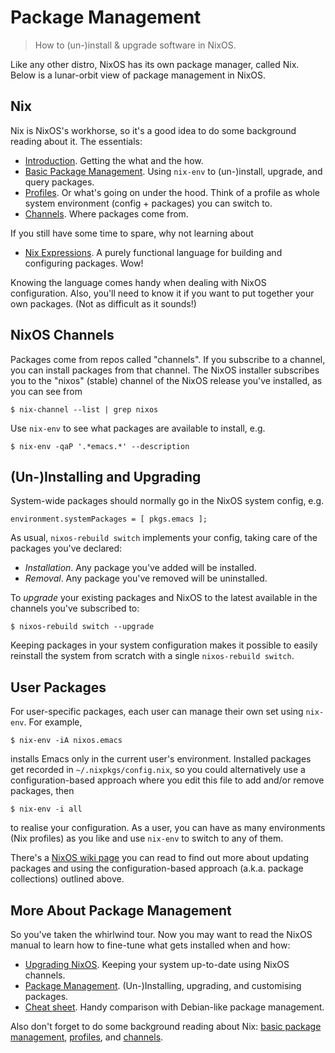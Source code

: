 Package Management
==================
> How to (un-)install & upgrade software in NixOS.

Like any other distro, NixOS has its own package manager, called Nix.
Below is a lunar-orbit view of package management in NixOS.


Nix
---
Nix is NixOS's workhorse, so it's a good idea to do some background
reading about it. The essentials:

* [Introduction][nix-man-intro]. Getting the what and the how.
* [Basic Package Management][nix-man-pkg-mgmt]. Using `nix-env` to 
(un-)install, upgrade, and query packages.
* [Profiles][nix-man-profiles]. Or what's going on under the hood.
Think of a profile as whole system environment (config + packages) you
can switch to.
* [Channels][nix-man-channels]. Where packages come from.

If you still have some time to spare, why not learning about

* [Nix Expressions][nix-man-expr]. A purely functional language for
building and configuring packages. Wow!

Knowing the language comes handy when dealing with NixOS configuration.
Also, you'll need to know it if you want to put together your own packages.
(Not as difficult as it sounds!)


NixOS Channels
--------------
Packages come from repos called "channels". If you subscribe to a channel,
you can install packages from that channel. The NixOS installer subscribes
you to the "nixos" (stable) channel of the NixOS release you've installed,
as you can see from

    $ nix-channel --list | grep nixos

Use `nix-env` to see what packages are available to install, e.g.

    $ nix-env -qaP '.*emacs.*' --description


(Un-)Installing and Upgrading
-----------------------------
System-wide packages should normally go in the NixOS system config, e.g.

    environment.systemPackages = [ pkgs.emacs ];

As usual, `nixos-rebuild switch` implements your config, taking care of
the packages you've declared:

* *Installation*. Any package you've added will be installed.
* *Removal*. Any package you've removed will be uninstalled.

To *upgrade* your existing packages and NixOS to the latest available in
the channels you've subscribed to:

    $ nixos-rebuild switch --upgrade

Keeping packages in your system configuration makes it possible to easily
reinstall the system from scratch with a single `nixos-rebuild switch`.


User Packages
-------------
For user-specific packages, each user can manage their own set using
`nix-env`. For example,

    $ nix-env -iA nixos.emacs

installs Emacs only in the current user's environment. Installed packages
get recorded in `~/.nixpkgs/config.nix`, so you could alternatively use a
configuration-based approach where you edit this file to add and/or remove
packages, then

    $ nix-env -i all

to realise your configuration. As a user, you can have as many environments
(Nix profiles) as you like and use `nix-env` to switch to any of them.

There's a [NixOS wiki page][nixos-wiki-pkg-updates] you can read to find
out more about updating packages and using the configuration-based approach
(a.k.a. package collections) outlined above.


More About Package Management
-----------------------------
So you've taken the whirlwind tour. Now you may want to read the NixOS
manual to learn how to fine-tune what gets installed when and how:

* [Upgrading NixOS][nixos-man-upgrading]. Keeping your system up-to-date
using NixOS channels.
* [Package Management][nixos-man-pkg-mgmt]. (Un-)Installing, upgrading,
and customising packages.
* [Cheat sheet][nixos-wiki-pkg-mgmt]. Handy comparison with Debian-like
package management.

Also don't forget to do some background reading about Nix: [basic package
management][nix-man-pkg-mgmt], [profiles][nix-man-profiles], and 
[channels][nix-man-channels].




[nix-man-channels]: http://nixos.org/nix/manual/#sec-channels
    "Nix Manual - Channels"
[nix-man-expr]: http://nixos.org/nix/manual/#chap-writing-nix-expressions
    "Nix Manual - Writing Nix Expressions"
[nix-man-intro]: http://nixos.org/nix/manual/#chap-introduction
    "Nix Manual - Introduction"
[nix-man-pkg-mgmt]: http://nixos.org/nix/manual/#ch-basic-package-mgmt
    "Nix Manual - Basic Package Management"
[nix-man-profiles]: http://nixos.org/nix/manual/#sec-profiles
    "Nix Manual - Profiles"
[nixos-man-pkg-mgmt]: https://nixos.org/nixos/manual/index.html#sec-package-management
    "Package Management"
[nixos-man-upgrading]: https://nixos.org/nixos/manual/index.html#sec-upgrading
    "Upgrading NixOS"
[nixos-wiki-pkg-mgmt]: https://nixos.org/wiki/Cheatsheet
    "Cheat sheet"
[nixos-wiki-pkg-updates]: https://nixos.org/wiki/Howto_keep_multiple_packages_up_to_date_at_once
    "How to keep multiple packages up to date at once"
